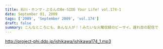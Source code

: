 ```yaml
---
title: 石川・ホンマ・ぶるんのBe-SIDE Your Life! vol.174-1
date: September 01, 2009
tags: ['2009', 'September 2009', 'vol.174']
draft: false
summary: こんなところにも、あんな人が！！みたいな火曜収録のビーサイ。遅れ目の配信ですみません。NAMAE
---
```


http://project-phi.ddo.jp/ishikawa/ishikawa174_1.mp3
